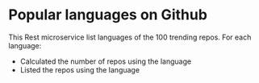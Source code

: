 # Popular languages on Github

This Rest microservice list languages of the 100 trending repos. For each language:
* Calculated the number of repos using the language
* Listed the repos using the language
